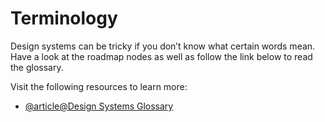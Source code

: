 # Terminology

Design systems can be tricky if you don’t know what certain words mean. Have a look at the roadmap nodes as well as follow the link below to read the glossary.

Visit the following resources to learn more:

- [@article@Design Systems Glossary](https://web.archive.org/web/20220620075140/https://superfriendly.com/design-systems/glossary/)

